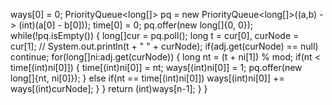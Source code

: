 ways[0] = 0;
PriorityQueue<long[]> pq = new PriorityQueue<long[]>((a,b) -> (int)(a[0] - b[0]));
time[0] = 0;
pq.offer(new long[]{0, 0});
while(!pq.isEmpty()) {
long[]cur = pq.poll();
long t = cur[0], curNode = cur[1];
// System.out.println(t + " " + curNode);
if(adj.get(curNode) == null) continue;
for(long[]ni:adj.get(curNode)) {
long nt = (t + ni[1]) % mod;
if(nt < time[(int)ni[0]]) {
time[(int)ni[0]] = nt;
ways[(int)ni[0]] = 1;
pq.offer(new long[]{nt, ni[0]});
}
else if(nt  == time[(int)ni[0]])
ways[(int)ni[0]] += ways[(int)curNode];
}
}
return (int)ways[n-1];
}
}
